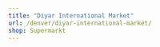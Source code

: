 ```yaml
---
title: "Diyar International Market"
url: /denver/diyar-international-market/
shop: Supermarkt
---
```

